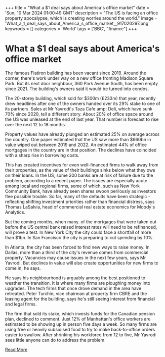 +++
title = "What a $1 deal says about America's office market"
date = 'Sun, 10 Mar 2024 01:00:49 GMT'
description = "The US is facing an office property apocalypse, which is creating worries around the world."
image = 'What_a_1_deal_says_about_America_s_office_market__917020297.png'
keywrods =  []
categories = 'World'
tags = ['BBC', "finance"]
+++

# What a $1 deal says about America's office market

The famous Flatiron building has been vacant since 2019.
Around the corner, there<bb>'s work under way on a new office fronting Madison Square Park.
But its next door neighbour, 360 Park Avenue South, has been empty since 2021.
The building's owners said it would be turned into condos.

The 20-storey building, which sold for $300m (£233m) that year, recently drew headlines after one of the owners handed over its 29% stake to one of its partners.
Sales at Mr Yavrodi<bb>'s Taza Cafe <bb>amp; Deli, which have sunk 70% since 2020, tell a different story.
About 20% of office space around the US was unleased at the end of last year.
That number is forecast to rise over the next 12 to 18 months.

Property values have already plunged an estimated 25% on average across the country.
One paper estimated that the US saw more than $660bn in value wiped out between 2019 and 2022.
An estimated 44% of office mortgages in the country are in that position.
The declines have coincided with a sharp rise in borrowing costs.

This has created incentives for even well-financed firms to walk away from their properties, as the value of their buildings sinks below what they owe on their loans.
In the US, some 300 banks are at risk of failure due to the problem, according to a recent paper.
The issues are especially acute among local and regional firms, some of which, such as New York Community Bank, have already seen shares swoon perilously as investors flee possible trouble.
So far, many of the defaults have been strategic - reflecting shifting investment priorities rather than financial distress, says Thomas LaSalvia, head of commercial real estate economics for Moody<bb>'s Analytics.

But the coming months, when many.
of the mortgages that were taken out before the US central bank raised interest rates will need to be refinanced, will prove a test.
In New York City the city could face a shortfall of more than $1bn.
In San Francisco the city is preparing to cut spending by 10%.

In Atlanta, the city has been forced to find new ways to raise money.
In Dallas, more than a third of the city's revenue comes from commercial property.
Vacancies may cause issues in the next few years, says Mr Yavrodi.
But declines in value will also create opportunities for new firms to come in, he says.

He says his neighbourhood is arguably among the best positioned to weather the transition.
It is where many firms are ploughing money into upgrades.
The tech firms that once drove demand in the area have retreated.
Peter Turchin, vice chairman at property firm CBRE and the leasing agent for the building, says he<bb>'s still seeing interest from financial and legal firms.

The firm that sold its stake, which invests funds for the Canadian pension plan, declined to comment.
Just 12% of Manhattan<bb>'s office workers are estimated to be showing up in person five days a week.
So many firms are using free or heavily subsidised food to try to make back-to-office orders easier to swallow.
After shrinking his workforce from 12 to five, Mr Yavrodi sees little anyone can do to address the problem.


[Read More](https://www.bbc.co.uk/news/business-68472143)
